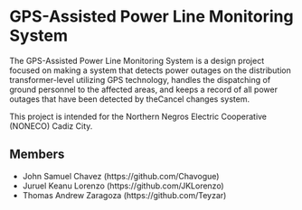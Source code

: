 # GPS-Assisted Power Line Monitoring System

The GPS-Assisted Power Line Monitoring System is a design project focused on making a system that detects power outages on the distribution transformer-level utilizing GPS technology, handles the dispatching of ground personnel to the affected areas, and keeps a record of all power outages that have been detected by theCancel changes system. 

This project is intended for the Northern Negros Electric Cooperative (NONECO) Cadiz City.


## Members
<ul>
    <li>John Samuel Chavez (https://github.com/Chavogue)</li>
    <li>Juruel Keanu Lorenzo (https://github.com/JKLorenzo)</li>
    <li>Thomas Andrew Zaragoza (https://github.com/Teyzar)</li>
</ul>
